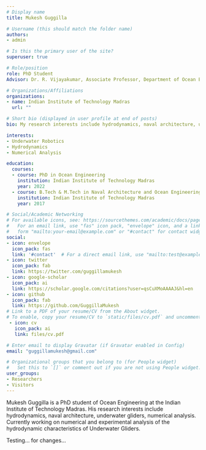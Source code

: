 ```yaml
---
# Display name
title: Mukesh Guggilla

# Username (this should match the folder name)
authors:
- admin

# Is this the primary user of the site?
superuser: true

# Role/position
role: PhD Student
Advisor: Dr. R. Vijayakumar, Associate Professor, Department of Ocean Engineering, Indian Institute of Technology Madras

# Organizations/Affiliations
organizations:
- name: Indian Institute of Technology Madras
  url: ""

# Short bio (displayed in user profile at end of posts)
bio: My research interests include hydrodynamics, naval architecture, underwater gliders, numerical analysis

interests:
- Underwater Robotics
- Hydrodynamics
- Numerical Analysis

education:
  courses:
  - course: PhD in Ocean Engineering
    institution: Indian Institute of Technology Madras
    year: 2022
  - course: B.Tech & M.Tech in Naval Architecture and Ocean Engineering
    institution: Indian Institute of Technology Madras
    year: 2017

# Social/Academic Networking
# For available icons, see: https://sourcethemes.com/academic/docs/page-builder/#icons
#   For an email link, use "fas" icon pack, "envelope" icon, and a link in the
#   form "mailto:your-email@example.com" or "#contact" for contact widget.
social:
- icon: envelope
  icon_pack: fas
  link: '#contact'  # For a direct email link, use "mailto:test@example.org".
- icon: twitter
  icon_pack: fab
  link: https://twitter.com/guggillamukesh
- icon: google-scholar
  icon_pack: ai
  link: https://scholar.google.com/citations?user=qsCuXMoAAAAJ&hl=en
- icon: github
  icon_pack: fab
  link: https://github.com/GuggillaMukesh
# Link to a PDF of your resume/CV from the About widget.
# To enable, copy your resume/CV to `static/files/cv.pdf` and uncomment the lines below.
 - icon: cv
   icon_pack: ai
   link: files/cv.pdf

# Enter email to display Gravatar (if Gravatar enabled in Config)
email: "guggillamukesh@gmail.com"

# Organizational groups that you belong to (for People widget)
#   Set this to `[]` or comment out if you are not using People widget.
user_groups:
- Researchers
- Visitors
---
```


Mukesh Guggilla is a PhD student of Ocean Engineering at the Indian Institute of Technology Madras. 
His research interests include hydrodynamics, naval architecture, underwater gliders, numerical analysis.
Currently working on numerical and experimental analysis of the hydrodynamic characteristics of Underwater Gliders.


Testing... for changes...
